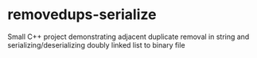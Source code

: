 # removedups-serialize
Small C++ project demonstrating adjacent duplicate removal in string and serializing/deserializing doubly linked list to binary file
